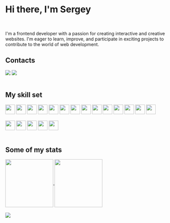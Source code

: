 <h1>Hi there, I'm Sergey</h1>
<br />

I'm a frontend developer with a passion for creating interactive and creative websites. I'm eager to learn, improve, and participate in exciting projects to contribute to the world of web development.

<h2>Contacts</h2>
<div>
  <a href="https://t.me/SergAsEnt" target="_blank" rel="noopener"><img src="https://img.shields.io/badge/-Telegram-090909?style=for-the-badge&logo=telegram&logoColor=27A0D9" /></a>
  <a href="mailto:sega12b@yandex.ru" target="_blank" rel="noopener"><img src="https://img.shields.io/badge/Email-D14836?style=for-the-badge&logo=maildotru&logoColor=white" /></a>
</div>

<br />

<h2>My skill set</h2>
<div>
  <img src="https://img.shields.io/badge/react-00a7d1?style=for-the-badge&logo=react&logoColor=fff" height="30" />
  <img src="https://img.shields.io/badge/typescript-3178c6?style=for-the-badge&logo=typescript&logoColor=fff" height="30" />
  <img src="https://img.shields.io/badge/javascript-ccb100?style=for-the-badge&logo=javascript&logoColor=fff" height="30" />
  <img src="https://img.shields.io/badge/redux-52357f?style=for-the-badge&logo=redux&logoColor=fff" height="30" />
  <img src="https://img.shields.io/badge/Redux%20Toolkit-52357f?style=for-the-badge&logo=redux&logoColor=fff" height="30" />
  <img src="https://img.shields.io/badge/rtk%20query-52357f?style=for-the-badge&logo=redux&logoColor=fff" height="30" />
  <img src="https://img.shields.io/badge/scss-cc6699?style=for-the-badge&logo=sass&logoColor=fff" height="30" />
  <img src="https://img.shields.io/badge/html5-D14836?style=for-the-badge&logo=html5&logoColor=fff" height="30" />
  <img src="https://img.shields.io/badge/css3-%231572B6?style=for-the-badge&logo=css3&logoColor=fff" height="30" />
  <img src="https://img.shields.io/badge/bem-555555?style=for-the-badge&logo=bem&logoColor=fff" height="30" />
  <img src="https://img.shields.io/badge/git-D43702?style=for-the-badge&logo=git&logoColor=fff" height="30" />
  <img src="https://img.shields.io/badge/webpack-0A5E9E?style=for-the-badge&logo=webpack&logoColor=fff" height="30" />
  <img src="https://img.shields.io/badge/VITE-817ffd?style=for-the-badge&logo=vite&logoColor=fff" height="30" />
  <img src="https://img.shields.io/badge/eslint-6358D4?style=for-the-badge&logo=eslint&logoColor=fff" height="30" />
</div>
<br />
<div>
  <img src="https://img.shields.io/badge/node.js-26e00?style=for-the-badge&logo=nodedotjs&logoColor=fff" height="30" />
  <img src="https://img.shields.io/badge/express-888?style=for-the-badge&logo=express&logoColor=fff" height="30" />
  <img src="https://img.shields.io/badge/mongodb-00bd52?style=for-the-badge&logo=mongodb&logoColor=fff" height="30" />
  <img src="https://img.shields.io/badge/nginx-009900?style=for-the-badge&logo=nginx&logoColor=fff" height="30" />
  <img src="https://img.shields.io/badge/bash-73878C?style=for-the-badge&logo=gnubash&logoColor=fff" height="30" />
</div>
<br />

<h2>Some of my stats</h2>

<a href="https://github.com/anuraghazra/github-readme-stats">
  <img height=150 align="center" src="https://github-readme-stats.vercel.app/api?username=sergasent&show_icons=true&theme=holi&hide_title=true" />
</a>
<a href="https://github.com/anuraghazra/convoychat">
  <img height="150" align="center" src="https://github-readme-stats.vercel.app/api/top-langs/?username=sergasent&layout=compact&theme=holi&langs_count=8" />
</a>
<br />
<br />
<div>
  <a href="https://www.codewars.com/users/sergasent">
    <img align="top" src="https://www.codewars.com/users/sergasent/badges/large" />
  </a>
</div>

<!--
**sergasent/sergasent** is a ✨ _special_ ✨ repository because its `README.md` (this file) appears on your GitHub profile.

Here are some ideas to get you started:

- 🌱 I’m currently learning ...
- 👯 I’m looking to collaborate on ...
- 🤔 I’m looking for help with ...
- 💬 Ask me about ...
- 📫 How to reach me: ...
- 😄 Pronouns: ...
- ⚡ Fun fact: ...
-->

